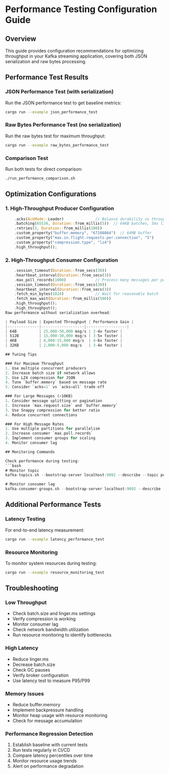 # Performance Testing Configuration Guide

## Overview
This guide provides configuration recommendations for optimizing throughput in your Kafka streaming application, covering both JSON serialization and raw bytes processing.

## Performance Test Results

### JSON Performance Test (with serialization)
Run the JSON performance test to get baseline metrics:
```bash
cargo run --example json_performance_test
```

### Raw Bytes Performance Test (no serialization)
Run the raw bytes test for maximum throughput:
```bash  
cargo run --example raw_bytes_performance_test
```

### Comparison Test
Run both tests for direct comparison:
```bash
./run_performance_comparison.sh
```

## Optimization Configurations

### 1. High-Throughput Producer Configuration

```rust
    .acks(AckMode::Leader)              // Balance durability vs throughput
    .batching(65536, Duration::from_millis(5))  // 64KB batches, 5ms linger
    .retries(3, Duration::from_millis(100))
    .custom_property("buffer.memory", "67108864")  // 64MB buffer
    .custom_property("max.in.flight.requests.per.connection", "5")
    .custom_property("compression.type", "lz4")
    .high_throughput();
```

### 2. High-Throughput Consumer Configuration

```rust
    .session_timeout(Duration::from_secs(30))
    .heartbeat_interval(Duration::from_secs(3))
    .max_poll_records(1000)             // Process many messages per poll
    .session_timeout(Duration::from_secs(30))
    .heartbeat_interval(Duration::from_secs(3))
    .fetch_min_bytes(1024)              // Wait for reasonable batch
    .fetch_max_wait(Duration::from_millis(500))
    .high_throughput();
    .high_throughput();
Raw performance without serialization overhead:

| Payload Size | Expected Throughput | Performance Gain |
|--------------|-------------------|------------------|
| 64B          | 25,000-50,000 msg/s | 3-4x faster |
| 512B         | 15,000-30,000 msg/s | 3-5x faster |
| 4KB          | 8,000-15,000 msg/s  | 4-6x faster |
| 32KB         | 2,000-5,000 msg/s   | 3-4x faster |

## Tuning Tips

### For Maximum Throughput
1. Use multiple concurrent producers
2. Increase batch size if network allows
3. Use LZ4 compression for JSON
4. Tune `buffer.memory` based on message rate
5. Consider `acks=1` vs `acks=all` trade-off

### For Large Messages (>10KB)
1. Consider message splitting or pagination
2. Increase `max.request.size` and `buffer.memory`
3. Use Snappy compression for better ratio
4. Reduce concurrent connections

### For High Message Rates
1. Use multiple partitions for parallelism
2. Increase consumer `max.poll.records`
3. Implement consumer groups for scaling
4. Monitor consumer lag

## Monitoring Commands

Check performance during testing:
```bash
# Monitor topic
kafka-topics.sh --bootstrap-server localhost:9092 --describe --topic perf-test-*

# Monitor consumer lag
kafka-consumer-groups.sh --bootstrap-server localhost:9092 --describe --group perf-test-group
```

## Additional Performance Tests

### Latency Testing
For end-to-end latency measurement:
```bash
cargo run --example latency_performance_test
```

### Resource Monitoring
To monitor system resources during testing:
```bash
cargo run --example resource_monitoring_test
```

## Troubleshooting

### Low Throughput
- Check batch.size and linger.ms settings
- Verify compression is working
- Monitor consumer lag
- Check network bandwidth utilization
- Run resource monitoring to identify bottlenecks

### High Latency
- Reduce linger.ms
- Decrease batch.size
- Check GC pauses
- Verify broker configuration
- Use latency test to measure P95/P99

### Memory Issues
- Reduce buffer.memory
- Implement backpressure handling
- Monitor heap usage with resource monitoring
- Check for message accumulation

### Performance Regression Detection
1. Establish baseline with current tests
2. Run tests regularly in CI/CD
3. Compare latency percentiles over time
4. Monitor resource usage trends
5. Alert on performance degradation